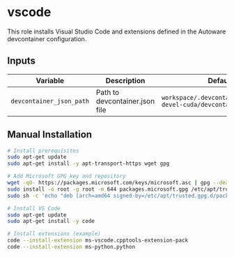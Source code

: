 # vscode

This role installs Visual Studio Code and extensions defined in the Autoware devcontainer configuration.

## Inputs

| Variable                 | Description                                         | Default                                                         |
| ------------------------ | --------------------------------------------------- | --------------------------------------------------------------- |
| `devcontainer_json_path` | Path to devcontainer.json file                      | `workspace/.devcontainer/universe-devel-cuda/devcontainer.json` |

## Manual Installation

```bash
# Install prerequisites
sudo apt-get update
sudo apt-get install -y apt-transport-https wget gpg

# Add Microsoft GPG key and repository
wget -qO- https://packages.microsoft.com/keys/microsoft.asc | gpg --dearmor > packages.microsoft.gpg
sudo install -o root -g root -m 644 packages.microsoft.gpg /etc/apt/trusted.gpg.d/
sudo sh -c 'echo "deb [arch=amd64 signed-by=/etc/apt/trusted.gpg.d/packages.microsoft.gpg] https://packages.microsoft.com/repos/vscode stable main" > /etc/apt/sources.list.d/vscode.list'

# Install VS Code
sudo apt-get update
sudo apt-get install -y code

# Install extensions (example)
code --install-extension ms-vscode.cpptools-extension-pack
code --install-extension ms-python.python
```

